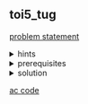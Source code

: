 ## toi5_tug
[problem statement](https://programming.in.th/tasks/toi5_tug)

<details>
  <summary>hints</summary>
  <ul>
    <details>
      <summary>hint 1</summary>
      <p>ลองวาดออกมาบนเส้นจำนวนดู</p>
    </details>
    <details>
      <summary>hint 2</summary>
      <p>greedy</p>
    </details>
    <details>
      <summary>hint 2.5</summary>
      <p>sorting</p>
    </details>
  </ul>
</details>

<details>
  <summary>prerequisites</summary>
  <ul>
    <li>Greedy</li>
    <ul>
      <li>Sorting</li>
      <ul>
        <li><code>std::sort</code></li>
      </ul>
    </ul>
  </ul>
</details>

<details>
  <summary>solution</summary>
  <p>เราสามารถแปลงโจทย์ได้เป็นคือเรามี set ของ จุดบนเส้นจำนวน 1 มิติ 2 set ให้เป็น set $A$ และ $B$ โดยที่ทั้ง 2 set ขนาด $N$ $(|A| = |B| = N)$ โจทย์ให้เราหาผลรวมความยาวเส้นที่ลากเชื่อมระหว่างจุดใน set $A$ เชื่อมกับ set $B$ แบบ 1 ต่อ 1 โดยที่ทุกจุดต้องโดนเชื่อม โดยที่เราสามารถแก้โจทย์ข้อนี้แบบ greedy ได้เลยโดยที่เราจะเรียงจุดจากน้อยมามาก แล้วเชื่อมจุดที่ $x$ น้อยสุดจาก $A$ กับ จุดที่ $x$ น้อยสุดจาก $B$, เชื่อมจุดที่ $x$ น้อยรองลงมาจาก $A$ กับจุดที่ $x$ น้อยรองลงมาจาก $B$...</p>
  <p align="center"><img width="600" src="https://github.com/user-attachments/assets/ad1c7207-b122-4fbe-b05b-55849264dcbd" alt="number_line.jpg" /></p>
  <hr>
  <details>
    <summary>Why?</summary>
    <p>Algorithm ของเราให้คำตอบที่ดีที่สุดเสมอคือ $\sum_{i=1}^N |B_i - A_i|$; $(B_1 ≤ B_2 ≤ … ≤ B_n) \land (A_1 ≤ A_2 ≤ … ≤ A_n)$</p>
    <p>สมมติว่า Algorithm ของเราไม่ได้ให้คำตอบที่ดีสุดเสมอ</p>
    คือมี $\sum_{i=1}^N |B^\prime_i - A^\prime_i|$ ที่ $≤ \sum_{i=1}^N |B_i - A_i|; (A \neq A^\prime) \lor (B \neq B^\prime)$
    <ul>
      <li>เราสามารถสร้าง $B_i^\prime$ จาก $B$ ได้โดยการสลับ element ใน $B$</li>
      <li>เราสามารถสร้าง $A_i^\prime$ จาก $A$ ได้โดยการสลับ element ใน $A$ </li>
    </ul>
    <p>แต่เราสามารถพิสูจน์ได้ว่าการสลับไม่ทำให้ได้คำตอบที่ดีขึ้น</p>
    สมมติเราสลับคู่ $i$ และ $j$ คือเราจะเปรียบเทียบ
    <ul>
      <li>$|B_i - A_i| +  |B_j - A_j|$ กับ $|B_j - A_i| - |B_i - A_j|$ $(|B_i^\prime - A_i^\prime| -  |B_j^\prime - A_j^\prime|)$</li>
      <li>เราจะได้ว่า $|B_i - A_i| +  |B_j - A_j|  \leq  |B_j - A_i| - |B_i - A_j|$ เสมอ</li>
    </ul>
    <p align="center"><img width="600" src="https://github.com/user-attachments/assets/8ba0229b-cdb3-4199-88af-dcda1bb20048"/></p>
    <p align="center">[ภาพตัวอย่าง case ที่อาจเกินขึ้นได้โดยที่ทุกเคสการสลับไม่ทำให้คำตอบดีขึ้น]</p>
  </details>
  <hr>
  <strong>Pseudocode</strong>
  <pre><code>
  sort A
  sort B
  Ans = 0
  for i in range [1 ... N] : 
	Ans = Ans + |A[i] - B[i]|
  output Ans
  </code></pre>
</details>

[ac code](./toi05_tug.cpp)
